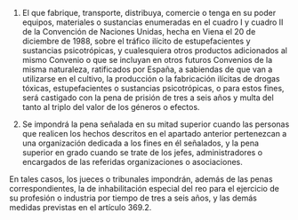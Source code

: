1. El que fabrique, transporte, distribuya, comercie o tenga en su poder equipos, materiales o sustancias enumeradas en el cuadro I y cuadro II de la Convención de Naciones Unidas, hecha en Viena el 20 de diciembre de 1988, sobre el tráfico ilícito de estupefacientes y sustancias psicotrópicas, y cualesquiera otros productos adicionados al mismo Convenio o que se incluyan en otros futuros Convenios de la misma naturaleza, ratificados por España, a sabiendas de que van a utilizarse en el cultivo, la producción o la fabricación ilícitas de drogas tóxicas, estupefacientes o sustancias psicotrópicas, o para estos fines, será castigado con la pena de prisión de tres a seis años y multa del tanto al triplo del valor de los géneros o efectos.

2. Se impondrá la pena señalada en su mitad superior cuando las personas que realicen los hechos descritos en el apartado anterior pertenezcan a una organización dedicada a los fines en él señalados, y la pena superior en grado cuando se trate de los jefes, administradores o encargados de las referidas organizaciones o asociaciones.

En tales casos, los jueces o tribunales impondrán, además de las penas correspondientes, la de inhabilitación especial del reo para el ejercicio de su profesión o industria por tiempo de tres a seis años, y las demás medidas previstas en el artículo 369.2.